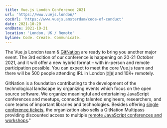 ```yaml
---
title: Vue.js London Conference 2021
url: 'https://www.vuejs.london/'
cocUrl: 'https://www.vuejs.amsterdam/code-of-conduct'
date: 2021-10-20
endDate: 2021-10-21
location: 'London, UK / Remote'
byline: Code. Create. Communicate.
---
```

The Vue.js London team & [GitNation](https://gitnation.org/#about) are ready to bring you another major event. The 3rd edition of our conference is happening on 20-21 October 2021, and it will offer a new hybrid format – with in-person and remote participation possible. You can expect to meet the core Vue.js team and there will be 500 people attending IRL in London 🇬🇧 and 10K+ remotely. 

GitNation is a foundation contributing to the development of the technological landscape by organizing events which focus on the open source software. We organize meaningful and entertaining JavaScript conferences and meetups, connecting talented engineers, researchers, and core teams of important libraries and technologies. Besides offering [single conference tickets](https://gitnation.org/#events), the organization also sells a GitNation Multipass providing discounted access to multiple [remote JavaScript conferences and workshops](https://portal.gitnation.org/multipass)."
